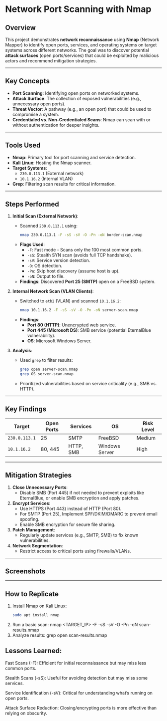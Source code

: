# Network Port Scanning with Nmap

## Overview
This project demonstrates **network reconnaissance** using **Nmap** (Network Mapper) to identify open ports, services, and operating systems on target systems across different networks. The goal was to discover potential **attack surfaces** (open ports/services) that could be exploited by malicious actors and recommend mitigation strategies.

---

## Key Concepts
- **Port Scanning**: Identifying open ports on networked systems.
- **Attack Surface**: The collection of exposed vulnerabilities (e.g., unnecessary open ports).
- **Threat Vector**: A pathway (e.g., an open port) that could be used to compromise a system.
- **Credentialed vs. Non-Credentialed Scans**: Nmap can scan with or without authentication for deeper insights.

---

## Tools Used
- **Nmap**: Primary tool for port scanning and service detection.
- **Kali Linux**: Hosting the Nmap scanner.
- **Target Systems**:
  - `230.0.113.1` (External network)
  - `10.1.16.2` (Internal VLAN)
- **Grep**: Filtering scan results for critical information.

---

## Steps Performed
1. **Initial Scan (External Network)**:
   - Scanned `230.0.113.1` using:
     ```bash
     nmap 230.0.113.1 -F -sS -sV -O -Pn -oN border-scan.nmap
     ```
   - **Flags Used**:
     - `-F`: Fast mode - Scans only the 100 most common ports.
     - `-sS`: Stealth SYN scan (avoids full TCP handshake).
     - `-sV`: Service version detection.
     - `-O`: OS detection.
     - `-Pn`: Skip host discovery (assume host is up).
     - `-oN`: Output to file.
   - **Findings**: Discovered **Port 25 (SMTP)** open on a FreeBSD system.

2. **Internal Network Scan (VLAN Clients)**:
   - Switched to `eth2` (VLAN) and scanned `10.1.16.2`:
     ```bash
     nmap 10.1.16.2 -F -sS -sV -O -Pn -oN server-scan.nmap
     ```
   - **Findings**:
     - **Port 80 (HTTP)**: Unencrypted web service.
     - **Port 445 (Microsoft DS)**: SMB service (potential EternalBlue vulnerability).
     - **OS**: Microsoft Windows Server.

3. **Analysis**:
   - Used `grep` to filter results:
     ```bash
     grep open server-scan.nmap
     grep OS server-scan.nmap
     ```
   - Prioritized vulnerabilities based on service criticality (e.g., SMB vs. HTTP).

---

## Key Findings
| Target          | Open Ports | Services       | OS          | Risk Level |
|-----------------|------------|----------------|-------------|------------|
| `230.0.113.1`    | 25         | SMTP           | FreeBSD     | Medium     |
| `10.1.16.2`   | 80, 445    | HTTP, SMB      | Windows Server | High       |

---

## Mitigation Strategies
1. **Close Unnecessary Ports**:
   - Disable SMB (Port 445) if not needed to prevent exploits like EternalBlue, or enable SMB encryption and apply patches.
2. **Encrypt Services**:
   - Use HTTPS (Port 443) instead of HTTP (Port 80).
   - For SMTP (Port 25), Implement SPF/DKIM/DMARC to prevent email spoofing.
   - Enable SMB encryption for secure file sharing.
3. **Patch Management**:
   - Regularly update services (e.g., SMTP, SMB) to fix known vulnerabilities.
4. **Network Segmentation**:
   - Restrict access to critical ports using firewalls/VLANs.

---

## Screenshots


---

## How to Replicate
1. Install Nmap on Kali Linux:
   ```bash
   sudo apt install nmap
2. Run a basic scan:
   nmap <TARGET_IP> -F -sS -sV -O -Pn -oN scan-results.nmap
3. Analyze results:
   grep open scan-results.nmap


## Lessons Learned:

Fast Scans (-F): Efficient for initial reconnaissance but may miss less common ports.

Stealth Scans (-sS): Useful for avoiding detection but may miss some services.

Service Identification (-sV): Critical for understanding what’s running on open ports.

Attack Surface Reduction: Closing/encrypting ports is more effective than relying on obscurity.